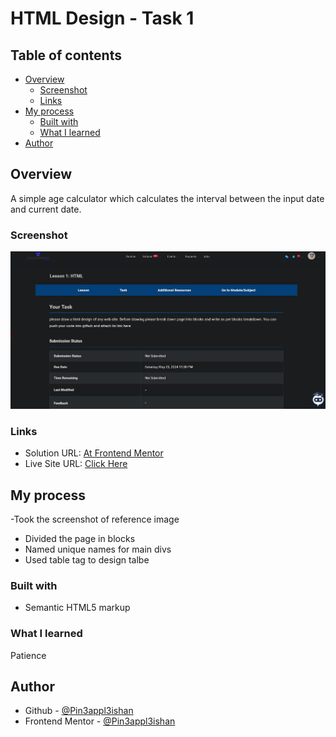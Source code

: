 # HTML Design - Task 1

## Table of contents

- [Overview](#overview)
  - [Screenshot](#screenshot)
  - [Links](#links)
- [My process](#my-process)
  - [Built with](#built-with)
  - [What I learned](#what-i-learned)
- [Author](#author)

## Overview
A simple age calculator which calculates the interval between the input date and current date.

### Screenshot

![](./reference.png)

### Links

- Solution URL: [At Frontend Mentor](https://www.frontendmentor.io/solutions/age-calculator-ZQ2miZOJ0x)
- Live Site URL: [Click Here](https://agecalcishan.netlify.app/)
## My process
 -Took the screenshot of reference image
 - Divided the page in blocks 
 - Named unique names for main divs
 - Used table tag to design talbe 


### Built with

- Semantic HTML5 markup


### What I learned
Patience

## Author

- Github - [@Pin3appl3ishan](https://github.com/Pin3appl3ishan)
- Frontend Mentor - [@Pin3appl3ishan](https://www.frontendmentor.io/profile/yourusername)

